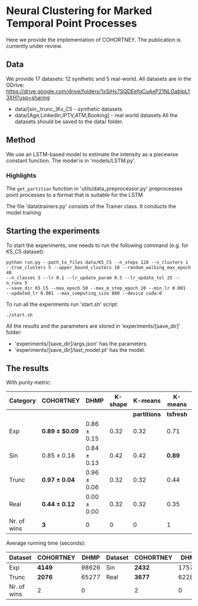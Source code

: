 # Neural Clustering for Marked Temporal Point Processes
Here we provide the implementation of COHORTNEY.
The publication is currently under review.

## Data
We provide 17 datasets: 12 synthetic and 5 real-world. All datasets are
in the GDrive: https://drive.google.com/drive/folders/1xSjHx7SQDEefgCuAeP21NLOabIpL13XH?usp=sharing
- data/[sin_,trunc_]Kx_C5 - synthetic datasets
- data/[Age,Linkedin,IPTV,ATM,Booking] - real world datasets
All the datasets should be saved to the data/ folder.

##  Method
We use an LSTM-based model to estimate the intensity as
a piecewise constant function. The model is in 'models/LSTM.py'.

### Highlights

The ```get_partition``` function in 'utils/data_preprocessor.py' preprocesses
point processes to a format that is suitable for the LSTM

The file 'data\trainers.py' consists of the Trainer class. It conducts the model training

## Starting the experiments
To start the experiments, one needs to run the following command (e.g. for K5_C5
dataset):

```
python run.py --path_to_files data/K5_C5 --n_steps 128 --n_clusters 1
--true_clusters 5 --upper_bound_clusters 10 --random_walking_max_epoch 40
--n_classes 5 --lr 0.1 --lr_update_param 0.5 --lr_update_tol 25 --n_runs 5
--save_dir K5_C5 --max_epoch 50 --max_m_step_epoch 10 --min_lr 0.001
--updated_lr 0.001 --max_computing_size 800 --device cuda:0
```

To run all the experiments run 'start.sh' script:
```
./start.sh
```

All the results and the parameters are stored in 'experiments/[save_dir]' folder:
- 'experiments/[save_dir]/args.json' has the parameters.
- 'experiments/[save_dir]/last_model.pt' has the model.

## The results

With purity metric:

| **Category**      | **COHORTNEY**             | **DHMP**                     | **K-shape**      | **K-means**         | **K-means**      | **GMM**          |
|-------------------|---------------------------|------------------------------|------------------|---------------------|------------------|------------------|
|                   |                           |                              |                  | **partitions**      | **tsfresh**      | **tsfresh**      |
| Exp               | **0.89 &pm; $0.09**       | 0.86 &pm; 0.15               | 0.32             | 0.32                | 0.71             | 0.80             |
| Sin               | 0.85 &pm; 0.18            | 0.84 &pm; 0.13               | 0.42             | 0.42                | **0.89**         | 0.80             |
| Trunc             | **0.97 &pm; 0.04**        | 0.96 &pm; 0.06               | 0.32             | 0.32                | 0.44             | 0.45             |
| Real              | **0.44 &pm; 0.12**        | 0.00 &pm; 0.00               | 0.32             | 0.32                | 0.35             | 0.35             |
| Nr. of wins       | **3**                     | 0                            | 0                | 0                   | 1                | 0                |

Average running time (seconds):

| **Dataset**       | **COHORTNEY**      | **DHMP**                     | **Dataset**      | **COHORTNEY**      | **DHMP**                     |
|-------------------|--------------------|------------------------------|------------------|--------------------|------------------------------|
| Exp               | **4149**           | 98626                        | Sin              | **2432**           | 175721                       |
| Trunc             | **2076**           | 65277                        | Real             | **3677**           | 62288                        |
| Nr. of wins       | 2                  | 0                            |                  | 2                  | 0                            |
